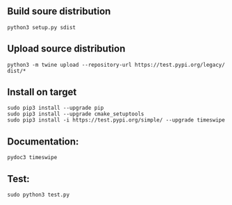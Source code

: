 ## Build soure distribution

```
python3 setup.py sdist
```

## Upload source distribution

```
python3 -m twine upload --repository-url https://test.pypi.org/legacy/ dist/*
```

## Install on target

```
sudo pip3 install --upgrade pip
sudo pip3 install --upgrade cmake_setuptools
sudo pip3 install -i https://test.pypi.org/simple/ --upgrade timeswipe
```

## Documentation:

```
pydoc3 timeswipe
```

## Test:

```
sudo python3 test.py
```
